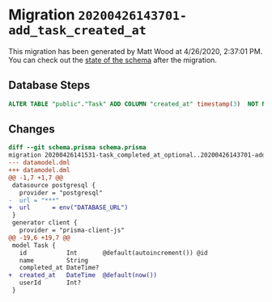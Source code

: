# Migration `20200426143701-add_task_created_at`

This migration has been generated by Matt Wood at 4/26/2020, 2:37:01 PM.
You can check out the [state of the schema](./schema.prisma) after the migration.

## Database Steps

```sql
ALTER TABLE "public"."Task" ADD COLUMN "created_at" timestamp(3)  NOT NULL DEFAULT CURRENT_TIMESTAMP;
```

## Changes

```diff
diff --git schema.prisma schema.prisma
migration 20200426141531-task_completed_at_optional..20200426143701-add_task_created_at
--- datamodel.dml
+++ datamodel.dml
@@ -1,7 +1,7 @@
 datasource postgresql {
   provider = "postgresql"
-  url = "***"
+  url      = env("DATABASE_URL")
 }
 generator client {
   provider = "prisma-client-js"
@@ -19,6 +19,7 @@
 model Task {
   id           Int       @default(autoincrement()) @id
   name         String
   completed_at DateTime?
+  created_at   DateTime  @default(now())
   userId       Int?
 }
```


